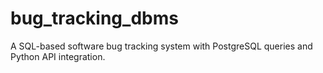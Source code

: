 # bug_tracking_dbms
A SQL-based software bug tracking system with PostgreSQL queries and Python API integration.
